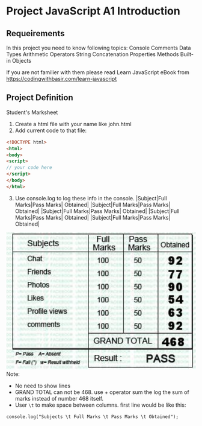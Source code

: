 # Project JavaScript A1 Introduction

## Requeirements
In this project you need to know following topics:
Console Comments Data Types Arithmetic Operators String Concatenation Properties Methods Built-in Objects

If you are not familier with them please read Learn JavaScript eBook from https://codingwithbasir.com/learn-javascript

## Project Definition
Student's Marksheet
1. Create a html file with your name like john.html
2. Add current code to that file:
```html
<!DOCTYPE html>
<html>
<body>
<script>
// your code here
</script>
</body>
</html>

```
3. Use console.log to log these info in the console.
|Subject|Full Marks|Pass Marks| Obtained|
|Subject|Full Marks|Pass Marks| Obtained|
|Subject|Full Marks|Pass Marks| Obtained|
|Subject|Full Marks|Pass Marks| Obtained|
|Subject|Full Marks|Pass Marks| Obtained|

![marksheet.jpg](marksheet.jpg)
Note:
* No need to show lines
* GRAND TOTAL can not be  468. use + operator sum the log the sum of marks instead of number 468 itself. 
* User `\t` to make space between columns. first line would be like this:
```
console.log("Subjects \t Full Marks \t Pass Marks \t Obtained");
```
